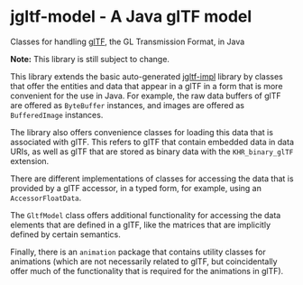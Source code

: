 # jgltf-model - A Java glTF model 

Classes for handling [glTF](https://github.com/KhronosGroup/glTF/), the GL 
Transmission Format, in Java

**Note:** This library is still subject to change.

This library extends the basic auto-generated 
[jgltf-impl](https://github.com/javagl/JglTF/jgltf-impl) library
by classes that offer the entities and data that appear in a
glTF in a form that is more convenient for the use in Java. For example,
the raw data buffers of glTF are offered as `ByteBuffer` instances, and 
images are offered as `BufferedImage` instances.

The library also offers convenience classes for loading this data that is 
associated with glTF. This refers to glTF that contain embedded data in 
data URIs, as well as glTF that are stored as binary data with the 
`KHR_binary_glTF` extension.

There are different implementations of classes for accessing the data
that is provided by a glTF accessor, in a typed form, for example, using
an `AccessorFloatData`.  

The `GltfModel` class offers additional functionality for accessing the
data elements that are defined in a glTF, like the matrices that are 
implicitly defined by certain semantics.  

Finally, there is an `animation` package that contains utility classes
for animations (which are not necessarily related to glTF, but 
coincidentally offer much of the functionality that is required
for the animations in glTF).

 

